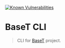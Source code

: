 [![Known Vulnerabilities](https://snyk.io/test/npm/baset-cli/badge.svg)](https://snyk.io/test/npm/baset-cli)

# BaseT CLI
> CLI for [BaseT](https://github.com/Igmat/baset) project.

<!-- START doctoc generated TOC please keep comment here to allow auto update -->
<!-- END doctoc generated TOC please keep comment here to allow auto update -->
